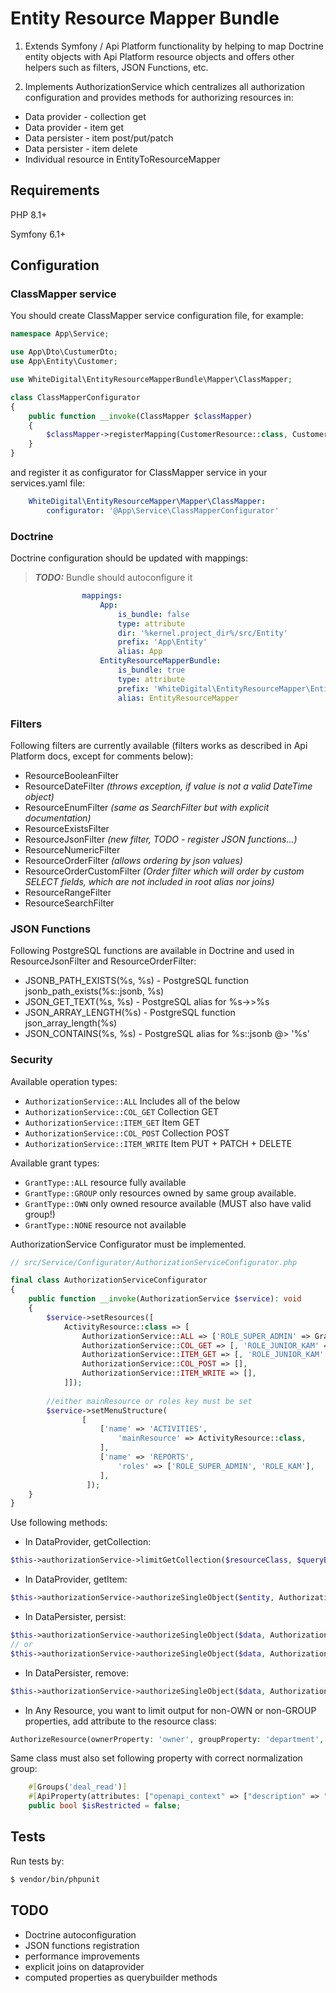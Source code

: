# Entity Resource Mapper Bundle

1) Extends Symfony / Api Platform functionality by helping to map Doctrine entity objects with Api Platform resource objects and offers other helpers such as filters, JSON Functions, etc.

2) Implements AuthorizationService which centralizes all authorization configuration and provides methods for authorizing resources in:
- Data provider - collection get
- Data provider - item get
- Data persister - item post/put/patch
- Data persister - item delete
- Individual resource in EntityToResourceMapper

## Requirements

PHP 8.1+

Symfony 6.1+

## Configuration

### ClassMapper service ###
You should create ClassMapper service configuration file, for example:

```php
namespace App\Service;

use App\Dto\CustumerDto;
use App\Entity\Customer;

use WhiteDigital\EntityResourceMapperBundle\Mapper\ClassMapper;

class ClassMapperConfigurator
{
    public function __invoke(ClassMapper $classMapper)
    {
        $classMapper->registerMapping(CustomerResource::class, Customer::class);
    }
}

```
and register it as configurator for ClassMapper service in your services.yaml file:
```yaml
    WhiteDigital\EntityResourceMapper\Mapper\ClassMapper:
        configurator: '@App\Service\ClassMapperConfigurator'
```
### Doctrine ###

Doctrine configuration should be updated with mappings:

> **_TODO:_** Bundle should autoconfigure it
 
```yaml
                mappings:
                    App:
                        is_bundle: false
                        type: attribute
                        dir: '%kernel.project_dir%/src/Entity'
                        prefix: 'App\Entity'
                        alias: App
                    EntityResourceMapperBundle:
                        is_bundle: true
                        type: attribute
                        prefix: 'WhiteDigital\EntityResourceMapper\Entity'
                        alias: EntityResourceMapper
```
### Filters ###
Following filters are currently available (filters works as described in Api Platform docs, except for comments below): 
- ResourceBooleanFilter
- ResourceDateFilter _(throws exception, if value is not a valid DateTime object)_
- ResourceEnumFilter _(same as SearchFilter but with explicit documentation)_
- ResourceExistsFilter
- ResourceJsonFilter _(new filter, TODO - register JSON functions...)_
- ResourceNumericFilter
- ResourceOrderFilter _(allows ordering by json values)_
- ResourceOrderCustomFilter _(Order filter which will order by custom SELECT fields, which are not included in root alias nor joins)_
- ResourceRangeFilter
- ResourceSearchFilter

### JSON Functions ### 
Following PostgreSQL functions are available in Doctrine and used in ResourceJsonFilter and ResourceOrderFilter:
- JSONB_PATH_EXISTS(%s, %s) - PostgreSQL function jsonb_path_exists(%s::jsonb, %s)
- JSON_GET_TEXT(%s, %s) - PostgreSQL alias for %s->>%s
- JSON_ARRAY_LENGTH(%s) - PostgreSQL function json_array_length(%s)
- JSON_CONTAINS(%s, %s) - PostgreSQL alias for %s::jsonb @> '%s'

### Security ### 
Available operation types:
- `AuthorizationService::ALL` Includes all of the below
- `AuthorizationService::COL_GET` Collection GET 
- `AuthorizationService::ITEM_GET` Item GET
- `AuthorizationService::COL_POST` Collection POST
- `AuthorizationService::ITEM_WRITE` Item PUT + PATCH + DELETE

Available grant types:
- `GrantType::ALL` resource fully available  
- `GrantType::GROUP` only resources owned by same group available.
- `GrantType::OWN` only owned resource available (MUST also have valid group!)
- `GrantType::NONE` resource not available

AuthorizationService Configurator must be implemented. 

```php
// src/Service/Configurator/AuthorizationServiceConfigurator.php

final class AuthorizationServiceConfigurator
{
    public function __invoke(AuthorizationService $service): void
    {
        $service->setResources([
            ActivityResource::class => [
                AuthorizationService::ALL => ['ROLE_SUPER_ADMIN' => GrantType::ALL, 'ROLE_KAM' => GrantType::ALL],
                AuthorizationService::COL_GET => [, 'ROLE_JUNIOR_KAM' => GrantType::OWN],
                AuthorizationService::ITEM_GET => [, 'ROLE_JUNIOR_KAM' => GrantType::GROUP],
                AuthorizationService::COL_POST => [],
                AuthorizationService::ITEM_WRITE => [],
            ]]);
    
        //either mainResource or roles key must be set
        $service->setMenuStructure(
                [
                    ['name' => 'ACTIVITIES',
                        'mainResource' => ActivityResource::class,
                    ],
                    ['name' => 'REPORTS',
                        'roles' => ['ROLE_SUPER_ADMIN', 'ROLE_KAM'],
                    ],
                 ]);
    }
}
```
Use following methods:  
- In DataProvider, getCollection:
```php
$this->authorizationService->limitGetCollection($resourceClass, $queryBuilder); // This will affect queryBuilder object
```
- In DataProvider, getItem:
```php
$this->authorizationService->authorizeSingleObject($entity, AuthorizationService::ITEM_GET); // This will throw AccessDeniedException if not authorized
```
- In DataPersister, persist:
```php
$this->authorizationService->authorizeSingleObject($data, AuthorizationService::ITEM_WRITE); // This will throw AccessDeniedException if not authorized
// or
$this->authorizationService->authorizeSingleObject($data, AuthorizationService::COL_POST; // This will throw AccessDeniedException if not authorized
```
- In DataPersister, remove:
```php
$this->authorizationService->authorizeSingleObject($data, AuthorizationService::ITEM_WRITE); // This will throw AccessDeniedException if not authorized
```
- In Any Resource, you want to limit output for non-OWN or non-GROUP properties, add attribute to the resource class:
```php
AuthorizeResource(ownerProperty: 'owner', groupProperty: 'department', visibleProperties: ['owner']),
```
Same class must also set following property with correct normalization group:
```php
    #[Groups('deal_read')]
    #[ApiProperty(attributes: ["openapi_context" => ["description" => "If Authorization GrantType::OWN or GROUP is calculated, resource can be restricted."]])]
    public bool $isRestricted = false;
```
## Tests

Run tests by:
```bash
$ vendor/bin/phpunit
```

## TODO ##
- Doctrine autoconfiguration
- JSON functions registration
- performance improvements
- explicit joins on dataprovider
- computed properties as querybuilder methods
